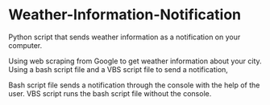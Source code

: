 # Weather-Information-Notification

Python script that sends weather information as a notification on your computer.

Using web scraping from Google to get weather information about your city. 
Using a bash script file and a VBS script file to send a notification,

Bash script file sends a notification through the console with the help of the user.
VBS script runs the bash script file without the console.
